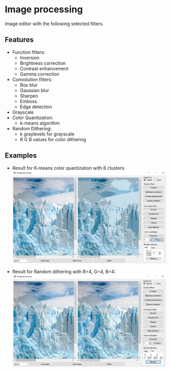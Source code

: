 # Image processing
Image editor with the following selected filters.
## Features

- Function filters: 
    - Inversion 
    - Brightness correction 
    - Contrast enhancement 
    - Gamma correction
- Convolution filters:
    - Box blur
    - Gaussian blur
    - Sharpen
    - Emboss
    - Edge detection
- Grayscale
- Color Quantization: 
    - k-means algorithm
- Random Dithering:
    - k graylevels for grayscale
    - R G B values for color dithering
## Examples
- Result for K-means color quantization with 6 clusters:
![](k_screen.jpg)

- Result for Random dithering with R=4, G=4, B=4:
![](dit.jpg)
 
